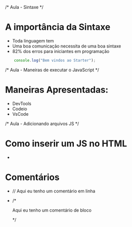 /* Aula - Sintaxe */

# A importância da Sintaxe

* Toda linguagem tem 
* Uma boa comunicação necessita de uma boa sintaxe
* 82% dos erros para iniciantes em programação 



```js
    console.log("Bem vindos ao Starter");
```

/* Aula - Maneiras de executar o JavaScript */

# Maneiras Apresentadas:

* DevTools
* Codeio
* VsCode

/* Aula - Adicionando arquivos JS */

# Como inserir um JS no HTML

* <script src="./nomeScript.js"></script>

# Comentários 

*  // Aqui eu tenho um comentário em linha


*   /*

     Aqui eu tenho um comentário de bloco  

    */


